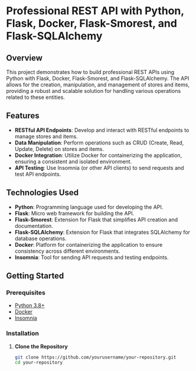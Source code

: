 # Professional REST API with Python, Flask, Docker, Flask-Smorest, and Flask-SQLAlchemy

## Overview

This project demonstrates how to build professional REST APIs using Python with Flask, Docker, Flask-Smorest, and Flask-SQLAlchemy. The API allows for the creation, manipulation, and management of stores and items, providing a robust and scalable solution for handling various operations related to these entities.

## Features

- **RESTful API Endpoints**: Develop and interact with RESTful endpoints to manage stores and items.
- **Data Manipulation**: Perform operations such as CRUD (Create, Read, Update, Delete) on stores and items.
- **Docker Integration**: Utilize Docker for containerizing the application, ensuring a consistent and isolated environment.
- **API Testing**: Use Insomnia (or other API clients) to send requests and test API endpoints.

## Technologies Used

- **Python**: Programming language used for developing the API.
- **Flask**: Micro web framework for building the API.
- **Flask-Smorest**: Extension for Flask that simplifies API creation and documentation.
- **Flask-SQLAlchemy**: Extension for Flask that integrates SQLAlchemy for database operations.
- **Docker**: Platform for containerizing the application to ensure consistency across different environments.
- **Insomnia**: Tool for sending API requests and testing endpoints.

## Getting Started

### Prerequisites

- [Python 3.8+](https://www.python.org/downloads/)
- [Docker](https://www.docker.com/get-started)
- [Insomnia](https://insomnia.rest/download)

### Installation

1. **Clone the Repository**

   ```bash
   git clone https://github.com/yourusername/your-repository.git
   cd your-repository
